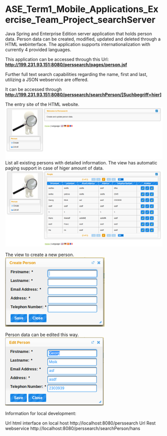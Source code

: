 ASE_Term1_Mobile_Applications_Exercise_Team_Project_searchServer
================================================================

Java Spring and Enterprise Edition server application that holds person data.
Person data can be created, modified, updated and deleted through a HTML webinterface.
The application supports internationalization with currently 4 provided languages.

This application can be accessed through this Url: **http://199.231.93.151:8080/perssearch/pages/person.jsf**

Further full text search capabilities regarding the name, first and last, utilizing a JSON webservice are offered.

It can be accessed through **http://199.231.93.151:8080/perssearch/searchPerson/[Suchbegriff+hier]**



The entry site of the HTML website.  
![Startseite](/screenshots/entry.png)
List all existing persons with detailed information.
The view has automatic paging support in case of higer amount of data.  
![Startseite](/screenshots/listall.png)

The view to create a new person.  
![Startseite](/screenshots/create.png)

Person data can be edited this way.  
![Startseite](/screenshots/edit.png)   



      
      
Information for local development:

Url html interface on local host http://localhost:8080/perssearch
Url Rest webservice http://localhost:8080/perssearch/searchPerson/hans

